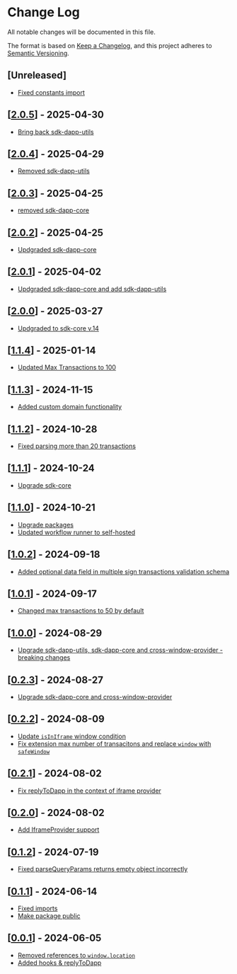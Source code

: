 # Change Log

All notable changes will be documented in this file.

The format is based on [Keep a Changelog](https://keepachangelog.com/en/1.0.0/),
and this project adheres to [Semantic Versioning](https://semver.org/spec/v2.0.0.html).

## [Unreleased]

- [Fixed constants import](https://github.com/multiversx/mx-sdk-js-web-wallet-io/pull/53)

## [[2.0.5](https://github.com/multiversx/mx-sdk-js-web-wallet-io/pull/51)] - 2025-04-30

- [Bring back sdk-dapp-utils](https://github.com/multiversx/mx-sdk-js-web-wallet-io/pull/50)

## [[2.0.4](https://github.com/multiversx/mx-sdk-js-web-wallet-io/pull/49)] - 2025-04-29

- [Removed sdk-dapp-utils](https://github.com/multiversx/mx-sdk-js-web-wallet-io/pull/48)

## [[2.0.3](https://github.com/multiversx/mx-sdk-js-web-wallet-io/pull/44)] - 2025-04-25

- [removed sdk-dapp-core](https://github.com/multiversx/mx-sdk-js-web-wallet-io/pull/43)

## [[2.0.2](https://github.com/multiversx/mx-sdk-js-web-wallet-io/pull/42)] - 2025-04-25

- [Updgraded sdk-dapp-core](https://github.com/multiversx/mx-sdk-js-web-wallet-io/pull/41)

## [[2.0.1](https://github.com/multiversx/mx-sdk-js-web-wallet-io/pull/40)] - 2025-04-02

- [Updgraded sdk-dapp-core and add sdk-dapp-utils](https://github.com/multiversx/mx-sdk-js-web-wallet-io/pull/39)

## [[2.0.0](https://github.com/multiversx/mx-sdk-js-web-wallet-io/pull/38)] - 2025-03-27

- [Updgraded to sdk-core v.14](https://github.com/multiversx/mx-sdk-js-web-wallet-io/pull/37)

## [[1.1.4](https://github.com/multiversx/mx-sdk-js-web-wallet-io/pull/36)] - 2025-01-14

- [Updated Max Transactions to 100](https://github.com/multiversx/mx-sdk-js-web-wallet-io/pull/35)

## [[1.1.3](https://github.com/multiversx/mx-sdk-js-web-wallet-io/pull/34)] - 2024-11-15

- [Added custom domain functionality](https://github.com/multiversx/mx-sdk-js-web-wallet-io/pull/33)

## [[1.1.2](https://github.com/multiversx/mx-sdk-js-web-wallet-io/pull/32)] - 2024-10-28

- [Fixed parsing more than 20 transactions](https://github.com/multiversx/mx-sdk-js-web-wallet-io/pull/31)

## [[1.1.1](https://github.com/multiversx/mx-sdk-js-web-wallet-io/pull/30)] - 2024-10-24

- [Upgrade sdk-core](https://github.com/multiversx/mx-sdk-js-web-wallet-io/pull/30)

## [[1.1.0](https://github.com/multiversx/mx-sdk-js-web-wallet-io/pull/27)] - 2024-10-21

- [Upgrade packages](https://github.com/multiversx/mx-sdk-js-web-wallet-io/pull/26)
- [Updated workflow runner to self-hosted](https://github.com/multiversx/mx-sdk-js-web-wallet-io/pull/25)

## [[1.0.2](https://github.com/multiversx/mx-sdk-js-web-wallet-io/pull/24)] - 2024-09-18

- [Added optional data field in multiple sign transactions validation schema](https://github.com/multiversx/mx-sdk-js-web-wallet-io/pull/23)

## [[1.0.1](https://github.com/multiversx/mx-sdk-js-web-wallet-io/pull/22)] - 2024-09-17

- [Changed max transactions to 50 by default](https://github.com/multiversx/mx-sdk-js-web-wallet-io/pull/22)

## [[1.0.0](https://github.com/multiversx/mx-sdk-js-web-wallet-io/pull/21)] - 2024-08-29

- [Upgrade sdk-dapp-utils, sdk-dapp-core and cross-window-provider - breaking changes](https://github.com/multiversx/mx-sdk-js-web-wallet-io/pull/20)

## [[0.2.3](https://github.com/multiversx/mx-sdk-js-web-wallet-io/pull/19)] - 2024-08-27

- [Upgrade sdk-dapp-core and cross-window-provider](https://github.com/multiversx/mx-sdk-js-web-wallet-io/pull/18)

## [[0.2.2](https://github.com/multiversx/mx-sdk-js-web-wallet-io/pull/16)] - 2024-08-09

- [Update `isInIframe` window condition](https://github.com/multiversx/mx-sdk-js-web-wallet-io/pull/15)
- [Fix extension max number of transacitons and replace `window` with `safeWindow`](https://github.com/multiversx/mx-sdk-js-web-wallet-io/pull/14)

## [[0.2.1](https://github.com/multiversx/mx-sdk-js-web-wallet-io/pull/12)] - 2024-08-02

- [Fix replyToDapp in the context of iframe provider](https://github.com/multiversx/mx-sdk-js-web-wallet-io/pull/12)

## [[0.2.0](https://github.com/multiversx/mx-sdk-js-web-wallet-io/pull/11)] - 2024-08-02

- [Add IframeProvider support](https://github.com/multiversx/mx-sdk-js-web-wallet-io/pull/10)

## [[0.1.2](https://github.com/multiversx/mx-sdk-js-web-wallet-io/pull/8)] - 2024-07-19

- [Fixed parseQueryParams returns empty object incorrectly](https://github.com/multiversx/mx-sdk-js-web-wallet-io/pull/7)

## [[0.1.1](https://github.com/multiversx/mx-sdk-js-web-wallet-io/pull/5)] - 2024-06-14

- [Fixed imports](https://github.com/multiversx/mx-sdk-js-web-wallet-io/pull/6)
- [Make package public](https://github.com/multiversx/mx-sdk-js-web-wallet-io/pull/5)

## [[0.0.1](https://github.com/multiversx/mx-sdk-js-web-wallet-io/pull/2)] - 2024-06-05

- [Removed references to `window.location`](https://github.com/multiversx/mx-sdk-js-web-wallet-io/pull/2)
- [Added hooks & replyToDapp](https://github.com/multiversx/mx-sdk-js-web-wallet-io/pull/1)
